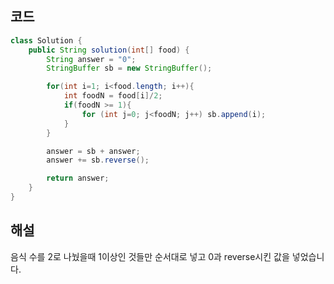 ## 코드

```java
class Solution {
    public String solution(int[] food) {
        String answer = "0";
        StringBuffer sb = new StringBuffer();

        for(int i=1; i<food.length; i++){
            int foodN = food[i]/2;
            if(foodN >= 1){
                for (int j=0; j<foodN; j++) sb.append(i);
            }
        }

        answer = sb + answer;
        answer += sb.reverse();

        return answer;
    }
}
```

## 해설

음식 수를 2로 나눴을때 1이상인 것들만 순서대로 넣고 0과 reverse시킨 값을 넣었습니다.
